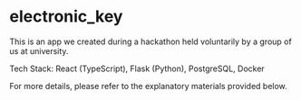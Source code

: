 # electronic_key

This is an app we created during a hackathon held voluntarily by a group of us at university.

Tech Stack: React (TypeScript), Flask (Python), PostgreSQL, Docker

For more details, please refer to the explanatory materials provided below.